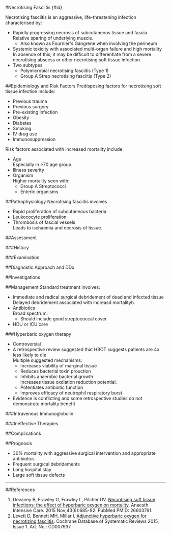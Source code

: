 #Necrotising Fasciitis {#id}

Necrotising fasciitis is an aggressive, life-threatening infection characterised by:
* Rapidly progressing necrosis of subcutaneous tissue and fascia  
Relative sparing of underlying muscle.
	* Also known as Fournier's Gangrene when involving the perineum
* Systemic toxicity with associated multi-organ failure and high mortality  
In absence of this, it may be difficult to differentiate from a severe necrotising abscess or other necrotising soft tissue infection.
* Two subtypes
	* Polymicrobial necrotising fasciitis (Type 1)
	* Group A Strep necrotising fasciitis (Type 2)


##Epidemiology and Risk Factors
Predisposing factors for necrotising soft tissue infection include:
* Previous trauma
* Previous surgery
* Pre-existing infection
* Obesity
* Diabetes
* Smoking
* IV drug use
* Immunosuppression

Risk factors associated with increased mortality include:
* Age  
Especially in >70 age group.
* Illness severity
* Organism  
Higher mortality seen with:
	* Group A Streptococci
	* Enteric organisms

##Pathophysiology
Necrotising fasciitis involves
* Rapid proliferation of subcutaneous bacteria
* Leukococyte proliferation
* Thrombosis of fascial vessels  
Leads to ischaemia and necrosis of tissue.

##Assessment


###History


###Examination


##Diagnostic Approach and DDx


##Investigations


##Management
Standard treatment involves:
* Immediate and radical surgical debridement of dead and infected tissue  
Delayed debridement associated with increasd mortalityh.
* Antibiotics  
Broad spectrum.
	* Should include good streptococcal cover
* HDU or ICU care

###Hyperbaric oxygen therapy
* Controversial
* A retrospective review suggested that HBOT suggests patients are 4x less likely to die  
Multiple suggested mechanisms:
	* Increases viability of marginal tissue
	* Reduces bacterial toxin prouction
	* Inhibits anaerobic bacterial growth  
	Increases tissue oxdiation reduction potential.
	* Potentiates antibiotic function
	* Improves efficacy of neutrophil respiratory burst
* Evidence is conflicting and some retrospective studies do not demonstrate mortality benefit

###Intravenous Immunoglobulin

###Ineffective Therapies


##Complications


##Prognosis
* 30% mortality with aggressive surgical intervention and appropriate antibiotics
* Frequent surgical debridements
* Long hospital stay
* Large soft tissue defects

---

##References

1. Devaney B, Frawley G, Frawley L, Pilcher DV. [Necrotising soft tissue infections: the effect of hyperbaric oxygen on mortality](https://www.ncbi.nlm.nih.gov/pubmed/26603791). Anaesth Intensive Care. 2015 Nov;43(6):685-92. PubMed PMID: 26603791.
2. Levett D, Bennett MH, Millar I. [Adjunctive hyperbaric oxygen for necrotizing fasciitis](http://cochranelibrary-wiley.com/doi/10.1002/14651858.CD007937.pub2/full). Cochrane Database of Systematic Reviews 2015, Issue 1. Art. No.: CD007937. 